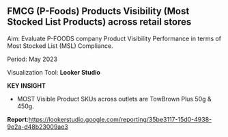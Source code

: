 ## FMCG (P-Foods) Products Visibility (Most Stocked List Products) across retail stores

Aim: Evaluate P-FOODS company Product Visibility Performance in terms of Most Stocked List (MSL) Compliance.

Period: May 2023

Visualization Tool: **Looker Studio**

**KEY INSIGHT**
- MOST Visible Product SKUs across outlets are TowBrown Plus 50g & 450g.

**Report**:https://lookerstudio.google.com/reporting/35be3117-15d0-4938-9e2a-d48b23009ae3
